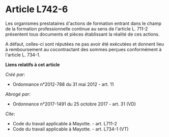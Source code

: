 # Article L742-6

Les organismes prestataires d'actions de formation entrant dans le champ de la formation professionnelle continue au sens de
l'article L. 711-2 présentent tous documents et pièces établissant la réalité de ces actions. 

A défaut, celles-ci sont réputées ne pas avoir été exécutées et donnent lieu à remboursement au cocontractant des sommes
perçues conformément à l'article L. 734-1.

**Liens relatifs à cet article**

_Créé par_:

  - Ordonnance n°2012-788 du 31 mai 2012 - art. 11

_Abrogé par_:

  - Ordonnance n°2017-1491 du 25 octobre 2017 - art. 31 (VD)

_Cite_:

  - Code du travail applicable à Mayotte. - art. L711-2
  - Code du travail applicable à Mayotte. - art. L734-1 (VT)
